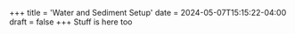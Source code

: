 +++
title = 'Water and Sediment Setup'
date = 2024-05-07T15:15:22-04:00
draft = false
+++
Stuff is here too